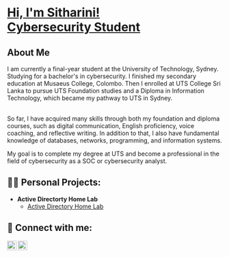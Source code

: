 <h1><a href="https://github.com/SithariniNW">Hi, I'm Sitharini! <br/> <a href="www.linkedin.com/in/sitharini-wewalwala-8317a9264">Cybersecurity Student</a>

<h2>About Me</h2>
I am currently a final-year student at the University of Technology, Sydney. Studying for a bachelor's in cybersecurity. I finished my secondary education at Musaeus College, Colombo. Then I enrolled at UTS College Sri Lanka to pursue UTS Foundation studies and a Diploma in Information Technology, which became my pathway to UTS in Sydney.

<br>So far, I have acquired many skills through both my foundation and diploma courses, such as digital communication, English proficiency, voice coaching, and reflective writing. In addition to that, I also have fundamental knowledge of databases, networks, programming, and information systems.

My goal is to complete my degree at UTS and become a professional in the field of cybersecurity as a SOC or cybersecurity analyst.

<h2>👨‍💻 Personal Projects:</h2>

- <b>Active Directorty Home Lab</b>
  - [Active Directory Home Lab](https://github.com/SithariniNW/Active_Directory_Project)

<h2> 🤳 Connect with me:</h2>

[<img align="left" alt="SithariniW | LinkedIn" width="22px" src="https://cdn.jsdelivr.net/npm/simple-icons@v3/icons/linkedin.svg" />][linkedin]
[<img align="left" alt="SithariniW | Instagram" width="22px" src="https://cdn.jsdelivr.net/npm/simple-icons@v3/icons/instagram.svg" />][instagram]

[instagram]: https://www.instagram.com/_sithii_3
[linkedin]: www.linkedin.com/in/sitharini-wewalwala-8317a9264



